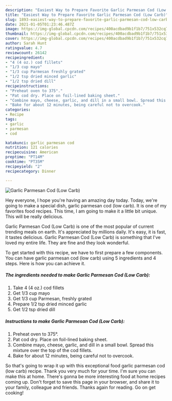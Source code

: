 ```yaml
---
description: "Easiest Way to Prepare Favorite Garlic Parmesan Cod (Low Carb)"
title: "Easiest Way to Prepare Favorite Garlic Parmesan Cod (Low Carb)"
slug: 1893-easiest-way-to-prepare-favorite-garlic-parmesan-cod-low-carb
date: 2021-01-05T01:23:46.487Z
image: https://img-global.cpcdn.com/recipes/400acdbad9b1f1b7/751x532cq70/garlic-parmesan-cod-low-carb-recipe-main-photo.jpg
thumbnail: https://img-global.cpcdn.com/recipes/400acdbad9b1f1b7/751x532cq70/garlic-parmesan-cod-low-carb-recipe-main-photo.jpg
cover: https://img-global.cpcdn.com/recipes/400acdbad9b1f1b7/751x532cq70/garlic-parmesan-cod-low-carb-recipe-main-photo.jpg
author: Sarah Hunt
ratingvalue: 4.7
reviewcount: 26142
recipeingredient:
- "4 (4 oz.) cod fillets"
- "1/3 cup mayo"
- "1/3 cup Parmesan freshly grated"
- "1/2 tsp dried minced garlic"
- "1/2 tsp dried dill"
recipeinstructions:
- "Preheat oven to 375°."
- "Pat cod dry. Place on foil-lined baking sheet."
- "Combine mayo, cheese, garlic, and dill in a small bowl. Spread this mixture over the top of the cod fillets."
- "Bake for about 12 minutes, being careful not to overcook."
categories:
- Recipe
tags:
- garlic
- parmesan
- cod

katakunci: garlic parmesan cod 
nutrition: 121 calories
recipecuisine: American
preptime: "PT14M"
cooktime: "PT35M"
recipeyield: "2"
recipecategory: Dinner

---
```



![Garlic Parmesan Cod (Low Carb)](https://img-global.cpcdn.com/recipes/400acdbad9b1f1b7/751x532cq70/garlic-parmesan-cod-low-carb-recipe-main-photo.jpg)

Hey everyone, I hope you're having an amazing day today. Today, we're going to make a special dish, garlic parmesan cod (low carb). It is one of my favorites food recipes. This time, I am going to make it a little bit unique. This will be really delicious.



Garlic Parmesan Cod (Low Carb) is one of the most popular of current trending meals on earth. It's appreciated by millions daily. It's easy, it is fast, it tastes delicious. Garlic Parmesan Cod (Low Carb) is something that I've loved my entire life. They are fine and they look wonderful.


To get started with this recipe, we have to first prepare a few components. You can have garlic parmesan cod (low carb) using 5 ingredients and 4 steps. Here is how you can achieve it.

<!--inarticleads1-->

##### The ingredients needed to make Garlic Parmesan Cod (Low Carb):

1. Take 4 (4 oz.) cod fillets
1. Get 1/3 cup mayo
1. Get 1/3 cup Parmesan, freshly grated
1. Prepare 1/2 tsp dried minced garlic
1. Get 1/2 tsp dried dill




<!--inarticleads2-->

##### Instructions to make Garlic Parmesan Cod (Low Carb):

1. Preheat oven to 375°.
1. Pat cod dry. Place on foil-lined baking sheet.
1. Combine mayo, cheese, garlic, and dill in a small bowl. Spread this mixture over the top of the cod fillets.
1. Bake for about 12 minutes, being careful not to overcook.




So that's going to wrap it up with this exceptional food garlic parmesan cod (low carb) recipe. Thank you very much for your time. I'm sure you can make this at home. There's gonna be more interesting food at home recipes coming up. Don't forget to save this page in your browser, and share it to your family, colleague and friends. Thanks again for reading. Go on get cooking!
